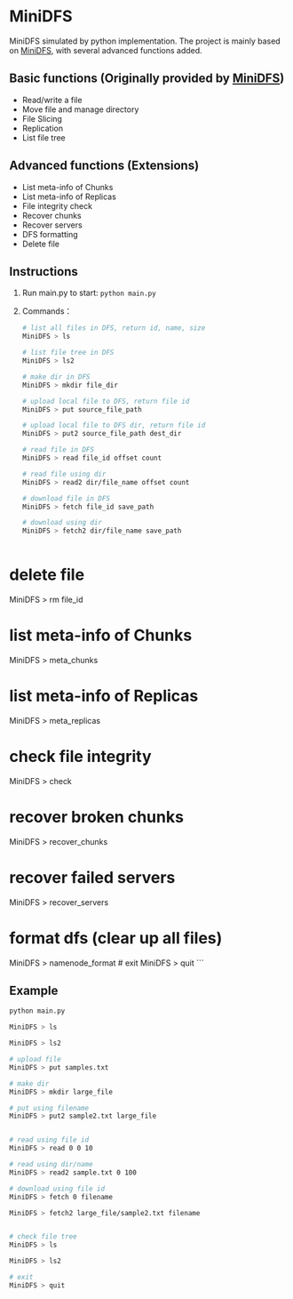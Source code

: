 # MiniDFS
MiniDFS simulated by python implementation.
The project is mainly based on [MiniDFS](https://github.com/HawkAaron/MiniDFS/), with several advanced functions added.

## Basic functions (Originally provided by  [MiniDFS](https://github.com/HawkAaron/MiniDFS/))
* Read/write a file
* Move file and manage directory
* File Slicing
* Replication
* List file tree
## Advanced functions (Extensions)
* List meta-info of Chunks
* List meta-info of Replicas
* File integrity check
* Recover chunks
* Recover servers
* DFS formatting
* Delete file


## Instructions
1. Run main.py to start:
	`python main.py`
	
2. Commands：
	```bash
	# list all files in DFS, return id, name, size
	MiniDFS > ls

	# list file tree in DFS
	MiniDFS > ls2
	
	# make dir in DFS
	MiniDFS > mkdir file_dir

	# upload local file to DFS, return file id
	MiniDFS > put source_file_path

	# upload local file to DFS dir, return file id
	MiniDFS > put2 source_file_path dest_dir

	# read file in DFS
	MiniDFS > read file_id offset count
	
	# read file using dir
	MiniDFS > read2 dir/file_name offset count

	# download file in DFS
	MiniDFS > fetch file_id save_path
	
	# download using dir
	MiniDFS > fetch2 dir/file_name save_path
  
  # delete file
  MiniDFS > rm file_id
  
  # list meta-info of Chunks
  MiniDFS > meta_chunks
  
  # list meta-info of Replicas
  MiniDFS > meta_replicas
  
  # check file integrity
  MiniDFS > check
  
  # recover broken chunks
  MiniDFS > recover_chunks
  
  # recover failed servers
  MiniDFS > recover_servers
  
  # format dfs (clear up all files)
  MiniDFS > namenode_format
	# exit
	MiniDFS > quit
	```

## Example
```bash
python main.py

MiniDFS > ls

MiniDFS > ls2

# upload file
MiniDFS > put samples.txt

# make dir
MiniDFS > mkdir large_file

# put using filename
MiniDFS > put2 sample2.txt large_file


# read using file id
MiniDFS > read 0 0 10

# read using dir/name
MiniDFS > read2 sample.txt 0 100

# download using file id
MiniDFS > fetch 0 filename

MiniDFS > fetch2 large_file/sample2.txt filename


# check file tree
MiniDFS > ls

MiniDFS > ls2

# exit
MiniDFS > quit


```
